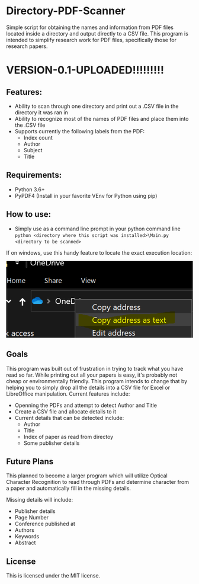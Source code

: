 # Directory-PDF-Scanner
Simple script for obtaining the names and information from PDF files located inside a directory and output directly to a CSV file. This program is intended to simplify research work for PDF files, specifically those for research papers.


# VERSION-0.1-UPLOADED!!!!!!!!!
## Features: 
* Ability to scan through one directory and print out a .CSV file in the directory it was ran in
* Ability to recognize most of the names of PDF files and place them into the .CSV file
* Supports currently the following labels from the PDF:
  * Index count
  * Author
  * Subject
  * Title 

## Requirements: 
* Python 3.6+
* PyPDF4 (Install in your favorite VEnv for Python using pip)

## How to use: 

* Simply use as a command line prompt in your python command line
`python <directory where this script was installed>\Main.py <directory to be scanned>`  

If on windows, use this handy feature to locate the exact execution location: 

![How_to](https://raw.githubusercontent.com/OvercodedStack/Directory-PDF-Scanner/master/Copy_paste.png)

## Goals

This program was built out of frustration in trying to track what you have read so far. While printing out all your papers is easy, it's probably not cheap or environmentally friendly. This program intends to change that by helping you to simply drop all the details into a CSV file for Excel or LibreOffice manipulation. Current features include: 

* Openning the PDFs and attempt to detect Author and Title
* Create a CSV file and allocate details to it
* Current details that can be detected include: 
  * Author
  * Title
  * Index of paper as read from directoy
  * Some publisher details


## Future Plans

This planned to become a larger program which will utilize Optical Character Recognition to read through PDFs and determine character from a paper and automatically fill in the missing details.

Missing details will include:
* Publisher details
* Page Number
* Conference published at
* Authors
* Keywords
* Abstract

## License

This is licensed under the MIT license. 
